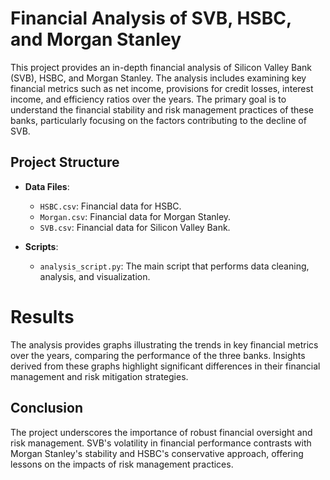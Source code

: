 # Financial Analysis of SVB, HSBC, and Morgan Stanley

This project provides an in-depth financial analysis of Silicon Valley Bank (SVB), HSBC, and Morgan Stanley. The analysis includes examining key financial metrics such as net income, provisions for credit losses, interest income, and efficiency ratios over the years. The primary goal is to understand the financial stability and risk management practices of these banks, particularly focusing on the factors contributing to the decline of SVB.

## Project Structure

- **Data Files**:
  - `HSBC.csv`: Financial data for HSBC.
  - `Morgan.csv`: Financial data for Morgan Stanley.
  - `SVB.csv`: Financial data for Silicon Valley Bank.

- **Scripts**:
  - `analysis_script.py`: The main script that performs data cleaning, analysis, and visualization.


# Results
The analysis provides graphs illustrating the trends in key financial metrics over the years, comparing the performance of the three banks. Insights derived from these graphs highlight significant differences in their financial management and risk mitigation strategies.

## Conclusion
The project underscores the importance of robust financial oversight and risk management. SVB's volatility in financial performance contrasts with Morgan Stanley's stability and HSBC's conservative approach, offering lessons on the impacts of risk management practices.
